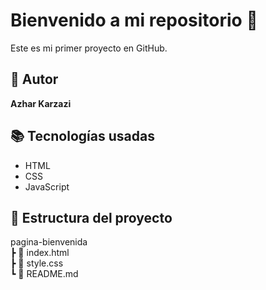 # Bienvenido a mi repositorio 🚀

Este es mi primer proyecto en GitHub.

## 👤 Autor
**Azhar Karzazi**

## 📚 Tecnologías usadas
- HTML
- CSS
- JavaScript

## 📁 Estructura del proyecto
pagina-bienvenida  
┣ 📄 index.html  
┣ 📄 style.css  
┗ 📄 README.md 
